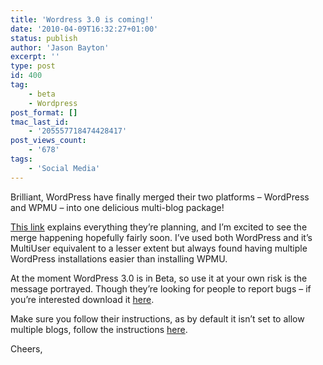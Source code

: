 ```yaml
---
title: 'Wordress 3.0 is coming!'
date: '2010-04-09T16:32:27+01:00'
status: publish
author: 'Jason Bayton'
excerpt: ''
type: post
id: 400
tag:
    - beta
    - Wordpress
post_format: []
tmac_last_id:
    - '205557718474428417'
post_views_count:
    - '678'
tags:
    - 'Social Media'
---
```

Brilliant, WordPress have finally merged their two platforms – WordPress and WPMU – into one delicious multi-blog package!

[This link](https://www.itworld.com/offbeat/98956/19-weird-real-gadgets-and-gizmos?page=0%2C10&source=ITWNLE_nlt_top10_2010-04-09) explains everything they’re planning, and I’m excited to see the merge happening hopefully fairly soon. I’ve used both WordPress and it’s MultiUser equivalent to a lesser extent but always found having multiple WordPress installations easier than installing WPMU.

At the moment WordPress 3.0 is in Beta, so use it at your own risk is the message portrayed. Though they’re looking for people to report bugs – if you’re interested download it [here](https://wordpress.org/wordpress-3.0-beta1.zip).

Make sure you follow their instructions, as by default it isn’t set to allow multiple blogs, follow the instructions [here](https://codex.wordpress.org/User:Andrea/Create_A_Network).

Cheers,